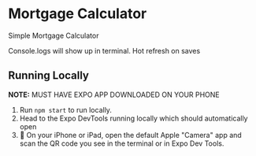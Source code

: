 # Mortgage Calculator

Simple Mortgage Calculator

Console.logs will show up in terminal. Hot refresh on saves

## Running Locally
**NOTE:** MUST HAVE EXPO APP DOWNLOADED ON YOUR PHONE

1. Run `npm start` to run locally.
2. Head to the Expo DevTools running locally which should automatically open
3. 🍎 On your iPhone or iPad, open the default Apple "Camera" app and scan the QR code you see in the terminal or in Expo Dev Tools.